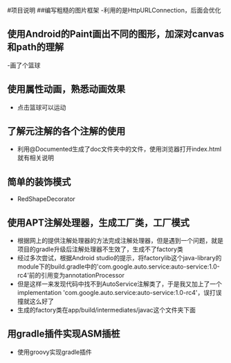 #项目说明
##编写粗糙的图片框架
-利用的是HttpURLConnection，后面会优化

## 使用Android的Paint画出不同的图形，加深对canvas和path的理解
-画了个篮球

## 使用属性动画，熟悉动画效果
- 点击篮球可以运动

## 了解元注解的各个注解的使用
- 利用@Documented生成了doc文件夹中的文件，使用浏览器打开index.html就有相关说明

## 简单的装饰模式
- RedShapeDecorator

## 使用APT注解处理器，生成工厂类，工厂模式
- 根据网上的提供注解处理器的方法完成注解处理器，但是遇到一个问题，就是项目的gradle升级后注解处理器不生效了，生成不了factory类
- 经过多次尝试，根据Android studio的提示，将factorylib这个java-library的module下的build.gradle中的'com.google.auto.service:auto-service:1.0-rc4'前的引用变为annotationProcessor
- 但是这样一来发现代码中找不到AutoService注解类了，于是我又加上了一个implementation 'com.google.auto.service:auto-service:1.0-rc4'，误打误撞就这么好了
- 生成的factory类在app/build/intermediates/javac这个文件夹下面

## 用gradle插件实现ASM插桩
- 使用groovy实现gradle插件
